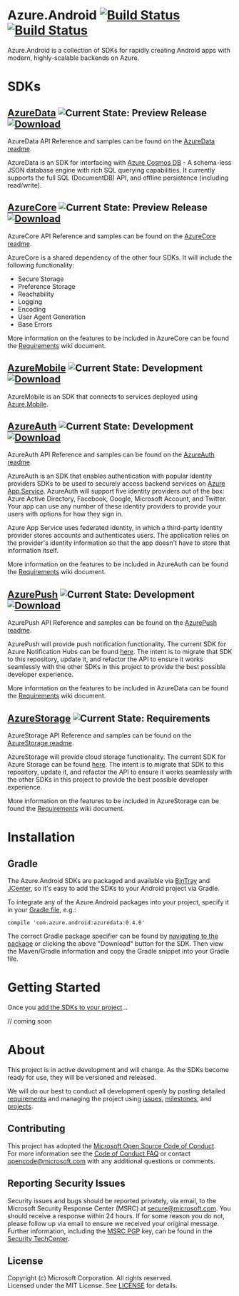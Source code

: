 # Azure.Android [![Build Status](https://travis-ci.org/Azure/Azure.Android.svg?branch=master)](https://travis-ci.org/Azure/Azure.Android) [![Build Status](https://dev.azure.com/MobileAzure/Azure.Android/_apis/build/status/Azure.Android)](https://dev.azure.com/MobileAzure/Azure.Android/_build/latest?definitionId=1)

Azure.Android is a collection of SDKs for rapidly creating Android apps with modern, highly-scalable backends on Azure.


# SDKs

## [AzureData](azuredata) ![Current State: Preview Release](https://img.shields.io/badge/Current_State-Preview_Release-brightgreen.svg)[ ![Download](https://api.bintray.com/packages/azure/Azure.Android/azuredata/images/download.svg) ](https://bintray.com/azure/Azure.Android/azuredata/_latestVersion)

AzureData API Reference and samples can be found on the [AzureData readme](azuredata).

AzureData is an SDK for interfacing with [Azure Cosmos DB](https://docs.microsoft.com/en-us/azure/cosmos-db/sql-api-introduction) - A schema-less JSON database engine with rich SQL querying capabilities. It currently supports the full SQL (DocumentDB) API, and offline persistence (including read/write).


## [AzureCore](azurecore) ![Current State: Preview Release](https://img.shields.io/badge/Current_State-Preview_Release-brightgreen.svg)[ ![Download](https://api.bintray.com/packages/azure/Azure.Android/azurecore/images/download.svg) ](https://bintray.com/azure/Azure.Android/azurecore/_latestVersion)

AzureCore API Reference and samples can be found on the [AzureCore readme](azurecore).

AzureCore is a shared dependency of the other four SDKs. It will include the following functionality:
- Secure Storage
- Preference Storage
- Reachability
- Logging
- Encoding
- User Agent Generation
- Base Errors

More information on the features to be included in AzureCore can be found the [Requirements](https://github.com/Azure/Azure.Android/wiki/Requirements-AzureCore) wiki document.


## [AzureMobile](azuremobile) ![Current State: Development](https://img.shields.io/badge/Current_State-Development-blue.svg)[ ![Download](https://api.bintray.com/packages/azure/Azure.Android/azuremobile/images/download.svg) ](https://bintray.com/azure/Azure.Android/azuremobile/_latestVersion)

AzureMobile is an SDK that connects to services deployed using [Azure.Mobile](https://aka.ms/mobile).


## [AzureAuth](azureauth) ![Current State: Development](https://img.shields.io/badge/Current_State-Development-blue.svg)[ ![Download](https://api.bintray.com/packages/azure/Azure.Android/azureauth/images/download.svg) ](https://bintray.com/azure/Azure.Android/azureauth/_latestVersion)

AzureAuth API Reference and samples can be found on the [AzureAuth readme](azureauth).

AzureAuth is an SDK that enables authentication with popular identity providers SDKs to be used to securely access backend services on [Azure App Service](https://docs.microsoft.com/en-us/azure/app-service/app-service-authentication-overview). AzureAuth will support five identity providers out of the box: Azure Active Directory, Facebook, Google, Microsoft Account, and Twitter. Your app can use any number of these identity providers to provide your users with options for how they sign in.

Azure App Service uses federated identity, in which a third-party identity provider stores accounts and authenticates users. The application relies on the provider's identity information so that the app doesn't have to store that information itself. 

More information on the features to be included in AzureAuth can be found the [Requirements](https://github.com/Azure/Azure.Android/wiki/Requirements-AzureAuth) wiki document.


## [AzurePush](azurepush) ![Current State: Development](https://img.shields.io/badge/Current_State-Development-blue.svg)[ ![Download](https://api.bintray.com/packages/azure/Azure.Android/azurepush/images/download.svg) ](https://bintray.com/azure/Azure.Android/azurepush/_latestVersion)

AzurePush API Reference and samples can be found on the [AzurePush readme](azurepush).

AzurePush will provide push notification functionality.  The current SDK for Azure Notification Hubs can be found [here](https://github.com/Azure/azure-notificationhubs/tree/master/Android/notification-hubs-sdk). The intent is to migrate that SDK to this repository, update it, and refactor the API to ensure it works seamlessly with the other SDKs in this project to provide the best possible developer experience.


More information on the features to be included in AzureData can be found the [Requirements](https://github.com/Azure/Azure.Android/wiki/Requirements-AzurePush) wiki document.


## [AzureStorage](azurestorage) ![Current State: Requirements](https://img.shields.io/badge/Current_State-Requirements-red.svg)

AzureStorage API Reference and samples can be found on the [AzureStorage readme](azurestorage).

AzureStorage will provide cloud storage functionality.  The current SDK for Azure Storage can be found [here](https://github.com/Azure/azure-storage-android). The intent is to migrate that SDK to this repository, update it, and refactor the API to ensure it works seamlessly with the other SDKs in this project to provide the best possible developer experience.

More information on the features to be included in AzureStorage can be found the [Requirements](https://github.com/Azure/Azure.Android/wiki/Requirements-AzureStorage) wiki document.


# Installation

## Gradle

The Azure.Android SDKs are packaged and available via [BinTray](https://bintray.com/azure/Azure.Android) and [JCenter](https://bintray.com/bintray/jcenter), so it's easy to add the SDKs to your Android project via Gradle.

To integrate any of the Azure.Android packages into your project, specify it in your [Gradle file](https://developer.android.com/studio/build/dependencies), e.g.:

```
compile 'com.azure.android:azuredata:0.4.0'
```

The correct Gradle package specifier can be found by [navigating to the package](https://bintray.com/azure/Azure.Android) or clicking the above "Download" button for the SDK.  Then view the Maven/Gradle information and copy the Gradle snippet into your Gradle file.

# Getting Started

Once you [add the SDKs to your project](#installation)...

// coming soon


# About
This project is in active development and will change. As the SDKs become ready for use, they will be versioned and released.

We will do our best to conduct all development openly by posting detailed [requirements](https://github.com/Azure/Azure.Android/wiki/Requirements) and managing the project using [issues](https://github.com/Azure/Azure.Android/issues), [milestones](https://github.com/Azure/Azure.Android/milestones), and [projects](https://github.com/Azure/Azure.Android/projects).

## Contributing
This project has adopted the [Microsoft Open Source Code of Conduct](https://opensource.microsoft.com/codeofconduct/).  
For more information see the [Code of Conduct FAQ](https://opensource.microsoft.com/codeofconduct/faq/) or contact [opencode@microsoft.com](mailto:opencode@microsoft.com) with any additional questions or comments.

## Reporting Security Issues
Security issues and bugs should be reported privately, via email, to the Microsoft Security Response Center (MSRC) at [secure@microsoft.com](mailto:secure@microsoft.com). You should receive a response within 24 hours. If for some reason you do not, please follow up via email to ensure we received your original message. Further information, including the [MSRC PGP](https://technet.microsoft.com/en-us/security/dn606155) key, can be found in the [Security TechCenter](https://technet.microsoft.com/en-us/security/default).

## License
Copyright (c) Microsoft Corporation. All rights reserved.  
Licensed under the MIT License.  See [LICENSE](License) for details.
